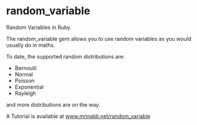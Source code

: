 random_variable
===============

Random Variables in Ruby.

The random_variable gem allows you to use random variables as you would usually do in maths.

To date, the supported random distributions are:
- Bernoulli
- Normal
- Poisson
- Exponential
- Rayleigh

and more distributions are on the way.

A Tutorial is available at www.mrinaldi.net/random_variable
